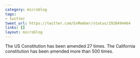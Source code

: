 ```yaml
---
category: microblog
tags:
- twitter
tweet_url: https://twitter.com/ExMember/status/1928494464
links: []
layout: microblog
---
```

The US Constitution has been amended 27 times. The California constitution has been amended more than 500 times.
